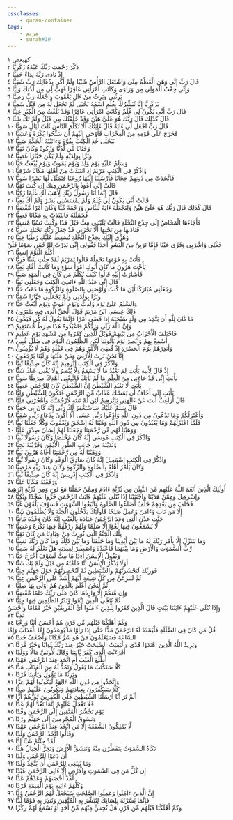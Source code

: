 ```yaml
---
cssclasses:
    - quran-container
tags:
    - مريم
    - surah#19
---
```


كهيعص  ١<br>
ذِكْرُ رَحْمَتِ رَبِّكَ عَبْدَهُ زَكَرِيَّا  ٢<br>
إِذْ نَادَى رَبَّهُ نِدَاءً خَفِيًّا  ٣<br>
قَالَ رَبِّ إِنِّى وَهَنَ الْعَظْمُ مِنِّى وَاشْتَعَلَ الرَّأْسُ شَيْبًا وَلَمْ أَكُن بِدُعَائِكَ رَبِّ شَقِيًّا  ٤<br>
وَإِنِّى خِفْتُ الْمَوَلِىَ مِن وَرَاءِى وَكَانَتِ امْرَأَتِى عَاقِرًا فَهَبْ لِى مِن لَّدُنكَ وَلِيًّا  ٥<br>
يَرِثُنِى وَيَرِثُ مِنْ ءَالِ يَعْقُوبَ وَاجْعَلْهُ رَبِّ رَضِيًّا  ٦<br>
يَزَكَرِيَّا إِنَّا نُبَشِّرُكَ بِغُلَمٍ اسْمُهُ يَحْيَى لَمْ نَجْعَل لَّهُ مِن قَبْلُ سَمِيًّا  ٧<br>
قَالَ رَبِّ أَنَّى يَكُونُ لِى غُلَمٌ وَكَانَتِ امْرَأَتِى عَاقِرًا وَقَدْ بَلَغْتُ مِنَ الْكِبَرِ عِتِيًّا  ٨<br>
قَالَ كَذَلِكَ قَالَ رَبُّكَ هُوَ عَلَىَّ هَيِّنٌ وَقَدْ خَلَقْتُكَ مِن قَبْلُ وَلَمْ تَكُ شَئًْا  ٩<br>
قَالَ رَبِّ اجْعَل لِّى ءَايَةً قَالَ ءَايَتُكَ أَلَّا تُكَلِّمَ النَّاسَ ثَلَثَ لَيَالٍ سَوِيًّا  ١۰<br>
فَخَرَجَ عَلَى قَوْمِهِ مِنَ الْمِحْرَابِ فَأَوْحَى إِلَيْهِمْ أَن سَبِّحُوا بُكْرَةً وَعَشِيًّا  ١١<br>
يَيَحْيَى خُذِ الْكِتَبَ بِقُوَّةٍ وَءَاتَيْنَهُ الْحُكْمَ صَبِيًّا  ١٢<br>
وَحَنَانًا مِّن لَّدُنَّا وَزَكَوةً وَكَانَ تَقِيًّا  ١٣<br>
وَبَرًّا بِوَلِدَيْهِ وَلَمْ يَكُن جَبَّارًا عَصِيًّا  ١٤<br>
وَسَلَمٌ عَلَيْهِ يَوْمَ وُلِدَ وَيَوْمَ يَمُوتُ وَيَوْمَ يُبْعَثُ حَيًّا  ١٥<br>
وَاذْكُرْ فِى الْكِتَبِ مَرْيَمَ إِذِ انتَبَذَتْ مِنْ أَهْلِهَا مَكَانًا شَرْقِيًّا  ١٦<br>
فَاتَّخَذَتْ مِن دُونِهِمْ حِجَابًا فَأَرْسَلْنَا إِلَيْهَا رُوحَنَا فَتَمَثَّلَ لَهَا بَشَرًا سَوِيًّا  ١٧<br>
قَالَتْ إِنِّى أَعُوذُ بِالرَّحْمَنِ مِنكَ إِن كُنتَ تَقِيًّا  ١٨<br>
قَالَ إِنَّمَا أَنَا رَسُولُ رَبِّكِ لِأَهَبَ لَكِ غُلَمًا زَكِيًّا  ١٩<br>
قَالَتْ أَنَّى يَكُونُ لِى غُلَمٌ وَلَمْ يَمْسَسْنِى بَشَرٌ وَلَمْ أَكُ بَغِيًّا  ٢۰<br>
قَالَ كَذَلِكِ قَالَ رَبُّكِ هُوَ عَلَىَّ هَيِّنٌ وَلِنَجْعَلَهُ ءَايَةً لِّلنَّاسِ وَرَحْمَةً مِّنَّا وَكَانَ أَمْرًا مَّقْضِيًّا  ٢١<br>
فَحَمَلَتْهُ فَانتَبَذَتْ بِهِ مَكَانًا قَصِيًّا  ٢٢<br>
فَأَجَاءَهَا الْمَخَاضُ إِلَى جِذْعِ النَّخْلَةِ قَالَتْ يَلَيْتَنِى مِتُّ قَبْلَ هَذَا وَكُنتُ نَسْيًا مَّنسِيًّا  ٢٣<br>
فَنَادَىهَا مِن تَحْتِهَا أَلَّا تَحْزَنِى قَدْ جَعَلَ رَبُّكِ تَحْتَكِ سَرِيًّا  ٢٤<br>
وَهُزِّى إِلَيْكِ بِجِذْعِ النَّخْلَةِ تُسَقِطْ عَلَيْكِ رُطَبًا جَنِيًّا  ٢٥<br>
فَكُلِى وَاشْرَبِى وَقَرِّى عَيْنًا فَإِمَّا تَرَيِنَّ مِنَ الْبَشَرِ أَحَدًا فَقُولِى إِنِّى نَذَرْتُ لِلرَّحْمَنِ صَوْمًا فَلَنْ أُكَلِّمَ الْيَوْمَ إِنسِيًّا  ٢٦<br>
فَأَتَتْ بِهِ قَوْمَهَا تَحْمِلُهُ قَالُوا يَمَرْيَمُ لَقَدْ جِئْتِ شَئًْا فَرِيًّا  ٢٧<br>
يَأُخْتَ هَرُونَ مَا كَانَ أَبُوكِ امْرَأَ سَوْءٍ وَمَا كَانَتْ أُمُّكِ بَغِيًّا  ٢٨<br>
فَأَشَارَتْ إِلَيْهِ قَالُوا كَيْفَ نُكَلِّمُ مَن كَانَ فِى الْمَهْدِ صَبِيًّا  ٢٩<br>
قَالَ إِنِّى عَبْدُ اللَّهِ ءَاتَىنِىَ الْكِتَبَ وَجَعَلَنِى نَبِيًّا  ٣۰<br>
وَجَعَلَنِى مُبَارَكًا أَيْنَ مَا كُنتُ وَأَوْصَنِى بِالصَّلَوةِ وَالزَّكَوةِ مَا دُمْتُ حَيًّا  ٣١<br>
وَبَرًّا بِوَلِدَتِى وَلَمْ يَجْعَلْنِى جَبَّارًا شَقِيًّا  ٣٢<br>
وَالسَّلَمُ عَلَىَّ يَوْمَ وُلِدتُّ وَيَوْمَ أَمُوتُ وَيَوْمَ أُبْعَثُ حَيًّا  ٣٣<br>
ذَلِكَ عِيسَى ابْنُ مَرْيَمَ قَوْلَ الْحَقِّ الَّذِى فِيهِ يَمْتَرُونَ  ٣٤<br>
مَا كَانَ لِلَّهِ أَن يَتَّخِذَ مِن وَلَدٍ سُبْحَنَهُ إِذَا قَضَى أَمْرًا فَإِنَّمَا يَقُولُ لَهُ كُن فَيَكُونُ  ٣٥<br>
وَإِنَّ اللَّهَ رَبِّى وَرَبُّكُمْ فَاعْبُدُوهُ هَذَا صِرَطٌ مُّسْتَقِيمٌ  ٣٦<br>
فَاخْتَلَفَ الْأَحْزَابُ مِن بَيْنِهِمْ فَوَيْلٌ لِّلَّذِينَ كَفَرُوا مِن مَّشْهَدِ يَوْمٍ عَظِيمٍ  ٣٧<br>
أَسْمِعْ بِهِمْ وَأَبْصِرْ يَوْمَ يَأْتُونَنَا لَكِنِ الظَّلِمُونَ الْيَوْمَ فِى ضَلَلٍ مُّبِينٍ  ٣٨<br>
وَأَنذِرْهُمْ يَوْمَ الْحَسْرَةِ إِذْ قُضِىَ الْأَمْرُ وَهُمْ فِى غَفْلَةٍ وَهُمْ لَا يُؤْمِنُونَ  ٣٩<br>
إِنَّا نَحْنُ نَرِثُ الْأَرْضَ وَمَنْ عَلَيْهَا وَإِلَيْنَا يُرْجَعُونَ  ٤۰<br>
وَاذْكُرْ فِى الْكِتَبِ إِبْرَهِيمَ إِنَّهُ كَانَ صِدِّيقًا نَّبِيًّا  ٤١<br>
إِذْ قَالَ لِأَبِيهِ يَأَبَتِ لِمَ تَعْبُدُ مَا لَا يَسْمَعُ وَلَا يُبْصِرُ وَلَا يُغْنِى عَنكَ شَئًْا  ٤٢<br>
يَأَبَتِ إِنِّى قَدْ جَاءَنِى مِنَ الْعِلْمِ مَا لَمْ يَأْتِكَ فَاتَّبِعْنِى أَهْدِكَ صِرَطًا سَوِيًّا  ٤٣<br>
يَأَبَتِ لَا تَعْبُدِ الشَّيْطَنَ إِنَّ الشَّيْطَنَ كَانَ لِلرَّحْمَنِ عَصِيًّا  ٤٤<br>
يَأَبَتِ إِنِّى أَخَافُ أَن يَمَسَّكَ عَذَابٌ مِّنَ الرَّحْمَنِ فَتَكُونَ لِلشَّيْطَنِ وَلِيًّا  ٤٥<br>
قَالَ أَرَاغِبٌ أَنتَ عَنْ ءَالِهَتِى يَإِبْرَهِيمُ لَئِن لَّمْ تَنتَهِ لَأَرْجُمَنَّكَ وَاهْجُرْنِى مَلِيًّا  ٤٦<br>
قَالَ سَلَمٌ عَلَيْكَ سَأَسْتَغْفِرُ لَكَ رَبِّى إِنَّهُ كَانَ بِى حَفِيًّا  ٤٧<br>
وَأَعْتَزِلُكُمْ وَمَا تَدْعُونَ مِن دُونِ اللَّهِ وَأَدْعُوا رَبِّى عَسَى أَلَّا أَكُونَ بِدُعَاءِ رَبِّى شَقِيًّا  ٤٨<br>
فَلَمَّا اعْتَزَلَهُمْ وَمَا يَعْبُدُونَ مِن دُونِ اللَّهِ وَهَبْنَا لَهُ إِسْحَقَ وَيَعْقُوبَ وَكُلًّا جَعَلْنَا نَبِيًّا  ٤٩<br>
وَوَهَبْنَا لَهُم مِّن رَّحْمَتِنَا وَجَعَلْنَا لَهُمْ لِسَانَ صِدْقٍ عَلِيًّا  ٥۰<br>
وَاذْكُرْ فِى الْكِتَبِ مُوسَى إِنَّهُ كَانَ مُخْلَصًا وَكَانَ رَسُولًا نَّبِيًّا  ٥١<br>
وَنَدَيْنَهُ مِن جَانِبِ الطُّورِ الْأَيْمَنِ وَقَرَّبْنَهُ نَجِيًّا  ٥٢<br>
وَوَهَبْنَا لَهُ مِن رَّحْمَتِنَا أَخَاهُ هَرُونَ نَبِيًّا  ٥٣<br>
وَاذْكُرْ فِى الْكِتَبِ إِسْمَعِيلَ إِنَّهُ كَانَ صَادِقَ الْوَعْدِ وَكَانَ رَسُولًا نَّبِيًّا  ٥٤<br>
وَكَانَ يَأْمُرُ أَهْلَهُ بِالصَّلَوةِ وَالزَّكَوةِ وَكَانَ عِندَ رَبِّهِ مَرْضِيًّا  ٥٥<br>
وَاذْكُرْ فِى الْكِتَبِ إِدْرِيسَ إِنَّهُ كَانَ صِدِّيقًا نَّبِيًّا  ٥٦<br>
وَرَفَعْنَهُ مَكَانًا عَلِيًّا  ٥٧<br>
أُولَئِكَ الَّذِينَ أَنْعَمَ اللَّهُ عَلَيْهِم مِّنَ النَّبِيِّنَ مِن ذُرِّيَّةِ ءَادَمَ وَمِمَّنْ حَمَلْنَا مَعَ نُوحٍ وَمِن ذُرِّيَّةِ إِبْرَهِيمَ وَإِسْرَءِيلَ وَمِمَّنْ هَدَيْنَا وَاجْتَبَيْنَا إِذَا تُتْلَى عَلَيْهِمْ ءَايَتُ الرَّحْمَنِ خَرُّوا سُجَّدًا وَبُكِيًّا  ٥٨<br>
فَخَلَفَ مِن بَعْدِهِمْ خَلْفٌ أَضَاعُوا الصَّلَوةَ وَاتَّبَعُوا الشَّهَوَتِ فَسَوْفَ يَلْقَوْنَ غَيًّا  ٥٩<br>
إِلَّا مَن تَابَ وَءَامَنَ وَعَمِلَ صَلِحًا فَأُولَئِكَ يَدْخُلُونَ الْجَنَّةَ وَلَا يُظْلَمُونَ شَئًْا  ٦۰<br>
جَنَّتِ عَدْنٍ الَّتِى وَعَدَ الرَّحْمَنُ عِبَادَهُ بِالْغَيْبِ إِنَّهُ كَانَ وَعْدُهُ مَأْتِيًّا  ٦١<br>
لَّا يَسْمَعُونَ فِيهَا لَغْوًا إِلَّا سَلَمًا وَلَهُمْ رِزْقُهُمْ فِيهَا بُكْرَةً وَعَشِيًّا  ٦٢<br>
تِلْكَ الْجَنَّةُ الَّتِى نُورِثُ مِنْ عِبَادِنَا مَن كَانَ تَقِيًّا  ٦٣<br>
وَمَا نَتَنَزَّلُ إِلَّا بِأَمْرِ رَبِّكَ لَهُ مَا بَيْنَ أَيْدِينَا وَمَا خَلْفَنَا وَمَا بَيْنَ ذَلِكَ وَمَا كَانَ رَبُّكَ نَسِيًّا  ٦٤<br>
رَّبُّ السَّمَوَتِ وَالْأَرْضِ وَمَا بَيْنَهُمَا فَاعْبُدْهُ وَاصْطَبِرْ لِعِبَدَتِهِ هَلْ تَعْلَمُ لَهُ سَمِيًّا  ٦٥<br>
وَيَقُولُ الْإِنسَنُ أَءِذَا مَا مِتُّ لَسَوْفَ أُخْرَجُ حَيًّا  ٦٦<br>
أَوَلَا يَذْكُرُ الْإِنسَنُ أَنَّا خَلَقْنَهُ مِن قَبْلُ وَلَمْ يَكُ شَئًْا  ٦٧<br>
فَوَرَبِّكَ لَنَحْشُرَنَّهُمْ وَالشَّيَطِينَ ثُمَّ لَنُحْضِرَنَّهُمْ حَوْلَ جَهَنَّمَ جِثِيًّا  ٦٨<br>
ثُمَّ لَنَنزِعَنَّ مِن كُلِّ شِيعَةٍ أَيُّهُمْ أَشَدُّ عَلَى الرَّحْمَنِ عِتِيًّا  ٦٩<br>
ثُمَّ لَنَحْنُ أَعْلَمُ بِالَّذِينَ هُمْ أَوْلَى بِهَا صِلِيًّا  ٧۰<br>
وَإِن مِّنكُمْ إِلَّا وَارِدُهَا كَانَ عَلَى رَبِّكَ حَتْمًا مَّقْضِيًّا  ٧١<br>
ثُمَّ نُنَجِّى الَّذِينَ اتَّقَوا وَّنَذَرُ الظَّلِمِينَ فِيهَا جِثِيًّا  ٧٢<br>
وَإِذَا تُتْلَى عَلَيْهِمْ ءَايَتُنَا بَيِّنَتٍ قَالَ الَّذِينَ كَفَرُوا لِلَّذِينَ ءَامَنُوا أَىُّ الْفَرِيقَيْنِ خَيْرٌ مَّقَامًا وَأَحْسَنُ نَدِيًّا  ٧٣<br>
وَكَمْ أَهْلَكْنَا قَبْلَهُم مِّن قَرْنٍ هُمْ أَحْسَنُ أَثَثًا وَرِءْيًا  ٧٤<br>
قُلْ مَن كَانَ فِى الضَّلَلَةِ فَلْيَمْدُدْ لَهُ الرَّحْمَنُ مَدًّا حَتَّى إِذَا رَأَوْا مَا يُوعَدُونَ إِمَّا الْعَذَابَ وَإِمَّا السَّاعَةَ فَسَيَعْلَمُونَ مَنْ هُوَ شَرٌّ مَّكَانًا وَأَضْعَفُ جُندًا  ٧٥<br>
وَيَزِيدُ اللَّهُ الَّذِينَ اهْتَدَوْا هُدًى وَالْبَقِيَتُ الصَّلِحَتُ خَيْرٌ عِندَ رَبِّكَ ثَوَابًا وَخَيْرٌ مَّرَدًّا  ٧٦<br>
أَفَرَءَيْتَ الَّذِى كَفَرَ بَِٔايَتِنَا وَقَالَ لَأُوتَيَنَّ مَالًا وَوَلَدًا  ٧٧<br>
أَطَّلَعَ الْغَيْبَ أَمِ اتَّخَذَ عِندَ الرَّحْمَنِ عَهْدًا  ٧٨<br>
كَلَّا سَنَكْتُبُ مَا يَقُولُ وَنَمُدُّ لَهُ مِنَ الْعَذَابِ مَدًّا  ٧٩<br>
وَنَرِثُهُ مَا يَقُولُ وَيَأْتِينَا فَرْدًا  ٨۰<br>
وَاتَّخَذُوا مِن دُونِ اللَّهِ ءَالِهَةً لِّيَكُونُوا لَهُمْ عِزًّا  ٨١<br>
كَلَّا سَيَكْفُرُونَ بِعِبَادَتِهِمْ وَيَكُونُونَ عَلَيْهِمْ ضِدًّا  ٨٢<br>
أَلَمْ تَرَ أَنَّا أَرْسَلْنَا الشَّيَطِينَ عَلَى الْكَفِرِينَ تَؤُزُّهُمْ أَزًّا  ٨٣<br>
فَلَا تَعْجَلْ عَلَيْهِمْ إِنَّمَا نَعُدُّ لَهُمْ عَدًّا  ٨٤<br>
يَوْمَ نَحْشُرُ الْمُتَّقِينَ إِلَى الرَّحْمَنِ وَفْدًا  ٨٥<br>
وَنَسُوقُ الْمُجْرِمِينَ إِلَى جَهَنَّمَ وِرْدًا  ٨٦<br>
لَّا يَمْلِكُونَ الشَّفَعَةَ إِلَّا مَنِ اتَّخَذَ عِندَ الرَّحْمَنِ عَهْدًا  ٨٧<br>
وَقَالُوا اتَّخَذَ الرَّحْمَنُ وَلَدًا  ٨٨<br>
لَّقَدْ جِئْتُمْ شَئًْا إِدًّا  ٨٩<br>
تَكَادُ السَّمَوَتُ يَتَفَطَّرْنَ مِنْهُ وَتَنشَقُّ الْأَرْضُ وَتَخِرُّ الْجِبَالُ هَدًّا  ٩۰<br>
أَن دَعَوْا لِلرَّحْمَنِ وَلَدًا  ٩١<br>
وَمَا يَنبَغِى لِلرَّحْمَنِ أَن يَتَّخِذَ وَلَدًا  ٩٢<br>
إِن كُلُّ مَن فِى السَّمَوَتِ وَالْأَرْضِ إِلَّا ءَاتِى الرَّحْمَنِ عَبْدًا  ٩٣<br>
لَّقَدْ أَحْصَىهُمْ وَعَدَّهُمْ عَدًّا  ٩٤<br>
وَكُلُّهُمْ ءَاتِيهِ يَوْمَ الْقِيَمَةِ فَرْدًا  ٩٥<br>
إِنَّ الَّذِينَ ءَامَنُوا وَعَمِلُوا الصَّلِحَتِ سَيَجْعَلُ لَهُمُ الرَّحْمَنُ وُدًّا  ٩٦<br>
فَإِنَّمَا يَسَّرْنَهُ بِلِسَانِكَ لِتُبَشِّرَ بِهِ الْمُتَّقِينَ وَتُنذِرَ بِهِ قَوْمًا لُّدًّا  ٩٧<br>
وَكَمْ أَهْلَكْنَا قَبْلَهُم مِّن قَرْنٍ هَلْ تُحِسُّ مِنْهُم مِّنْ أَحَدٍ أَوْ تَسْمَعُ لَهُمْ رِكْزًا  ٩٨<br>
